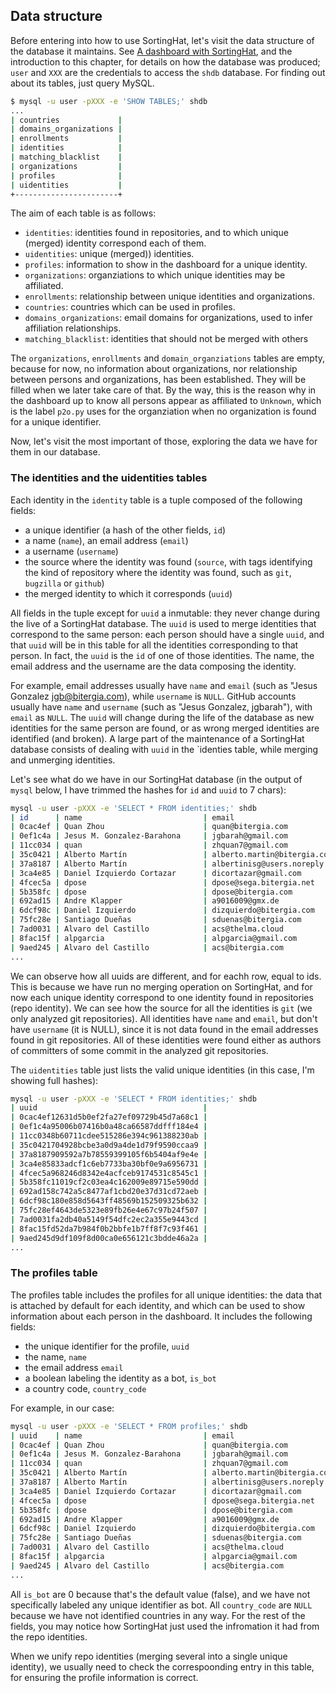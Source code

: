 ## Data structure

Before entering into how to use SortingHat, let's visit the data structure of the database it maintains. See [A dashboard with SortingHat](../grimoireelk/a-dashboard-with-sortinghat.md), and the introduction to this chapter, for details on how the database was produced; `user` and `XXX` are the credentials to access the `shdb` database. For finding out about its tables, just query MySQL.

```bash
$ mysql -u user -pXXX -e 'SHOW TABLES;' shdb
...
| countries             |
| domains_organizations |
| enrollments           |
| identities            |
| matching_blacklist    |
| organizations         |
| profiles              |
| uidentities           |
+-----------------------+
```

The aim of each table is as follows:

* `identities`: identities found in repositories, and to which unique (merged) identity correspond each of them.
* `uidentities`: unique (merged)) identities.
* `profiles`: information to show in the dashboard for a unique identity.
* `organizations`: organziations to which unique identities may be affiliated.
* `enrollments`: relationship between unique identities and organizations.
* `countries`: countries which can be used in profiles.
* `domains_organizations`: email domains for organizations, used to infer affiliation relationships.
* `matching_blacklist`: identities that should not be merged with others

The `organizations`, `enrollments` and `domain_organziations` tables are empty, because for now, no information about organizations, nor relationship between persons and organizations, has been established. They will be filled when we later take care of that. By the way, this is the reason why in the dashboard up to know all persons appear as affiliated to `Unknown`, which is the label `p2o.py` uses for the organziation when no organization is found for a unique identifier.

Now, let's visit the most important of those, exploring the data we have for them in our database.

### The identities and the uidentities tables

Each identity in the `identity` table is a tuple composed of the following fields:

* a unique identifier (a hash of the other fields, `id`)
* a name (`name`), an email address (`email`)
* a username (`username`)
* the source where the identity was found (`source`, with tags identifying the kind of repository where the identity was found, such as `git`, `bugzilla` or `github`)
* the merged identity to which it corresponds (`uuid`)

All fields in the tuple except for `uuid` a inmutable: they never change during the live of a SortingHat database. The `uuid` is used to merge identities that correspond to the same person: each person should have a single `uuid`, and that `uuid` will be in this table for all the identities corresponding to that person. In fact, the `uuid` is the `id` of one of those identities. The name, the email address and the username are the data composing the identity.

For example, email addresses usually have `name` and `email` (such as "Jesus Gonzalez <jgb@bitergia.com>), while `username` is `NULL`. GitHub accounts usually have `name` and `username` (such as "Jesus Gonzalez, jgbarah"), with `email` as `NULL`. The `uuid` will change during the life of the database as new identities for the same person are found, or as wrong merged identities are identified (and broken). A large part of the maintenance of a SortingHat database consists of dealing with `uuid` in the `identies table, while merging and unmerging identities.

Let's see what do we have in our SortingHat database (in the output of `mysql` below, I have trimmed the hashes for `id` and `uuid` to 7 chars):

```bash
mysql -u user -pXXX -e 'SELECT * FROM identities;' shdb
| id      | name                           | email                                | username | source | uuid    | 
| 0cac4ef | Quan Zhou                      | quan@bitergia.com                    | NULL     | git    | 0cac4ef |
| 0ef1c4a | Jesus M. Gonzalez-Barahona     | jgbarah@gmail.com                    | NULL     | git    | 0ef1c4a |
| 11cc034 | quan                           | zhquan7@gmail.com                    | NULL     | git    | 11cc034 |
| 35c0421 | Alberto Martín                 | alberto.martin@bitergia.com          | NULL     | git    | 35c0421 |
| 37a8187 | Alberto Martín                 | albertinisg@users.noreply.github.com | NULL     | git    | 37a8187 |
| 3ca4e85 | Daniel Izquierdo Cortazar      | dicortazar@gmail.com                 | NULL     | git    | 3ca4e85 |
| 4fcec5a | dpose                          | dpose@sega.bitergia.net              | NULL     | git    | 4fcec5a |
| 5b358fc | dpose                          | dpose@bitergia.com                   | NULL     | git    | 5b358fc |
| 692ad15 | Andre Klapper                  | a9016009@gmx.de                      | NULL     | git    | 692ad15 |
| 6dcf98c | Daniel Izquierdo               | dizquierdo@bitergia.com              | NULL     | git    | 6dcf98c |
| 75fc28e | Santiago Dueñas                | sduenas@bitergia.com                 | NULL     | git    | 75fc28ef |
| 7ad0031 | Alvaro del Castillo            | acs@thelma.cloud                     | NULL     | git    | 7ad0031 |
| 8fac15f | alpgarcia                      | alpgarcia@gmail.com                  | NULL     | git    | 8fac15fd |
| 9aed245 | Alvaro del Castillo            | acs@bitergia.com                     | NULL     | git    | 9aed245 |
...
```

We can observe how all uuids are different, and for eachh row, equal to ids. This is because we have run no merging operation on SortingHat, and for now each unique identity correspond to one identity found in repositories (repo identity). We can see how the source for all the identities is `git` (we only analyzed git repositories). All identities have `name` and `email`, but don't have `username` (it is NULL), since it is not data found in the email addresses found in git repositories. All of these identities were found either as authors of committers of some commit in the analyzed git repositories.

The `uidentities` table just lists the valid unique identities (in this case, I'm showing full hashes):

```bash
mysql -u user -pXXX -e 'SELECT * FROM identities;' shdb
| uuid                                     |
| 0cac4ef12631d5b0ef2fa27ef09729b45d7a68c1 |
| 0ef1c4a95006b07416b0a48ca66587ddfff184e4 |
| 11cc0348b60711cdee515286e394c961388230ab |
| 35c0421704928bcbe3a0d9a4de1d79f9590ccaa9 |
| 37a8187909592a7b78559399105f6b5404af9e4e |
| 3ca4e85833adcf1c6eb7733ba30bf0e9a6956731 |
| 4fcec5a968246d8342e4acfceb9174531c8545c1 |
| 5b358fc11019cf2c03ea4c162009e89715e590dd |
| 692ad158c742a5c8477af1cbd20e37d31cd72aeb |
| 6dcf98c180e858d5643ff48569b152509325b632 |
| 75fc28ef4643de5323e89fb26e4e67c97b24f507 |
| 7ad0031fa2db40a5149f54dfc2ec2a355e9443cd |
| 8fac15fd52da7b984f0b2bbfe1b7ff8f7c93f461 |
| 9aed245d9df109f8d00ca0e656121c3bdde46a2a |
...
```

### The profiles table

The profiles table includes the profiles for all unique identities: the data that is attached by default for each identity, and which can be used to show information about each person in the dashboard. It includes the following fields:

* the unique identifier for the profile, `uuid`
* the name, `name`
* the email address `email`
* a boolean labeling the identity as a bot, `is_bot`
* a country code, `country_code`

For example, in our case:

```bash
mysql -u user -pXXX -e 'SELECT * FROM profiles;' shdb
| uuid    | name                           | email                                | is_bot | country_code |
| 0cac4ef | Quan Zhou                      | quan@bitergia.com                    |      0 | NULL         |
| 0ef1c4a | Jesus M. Gonzalez-Barahona     | jgbarah@gmail.com                    |      0 | NULL         |
| 11cc034 | quan                           | zhquan7@gmail.com                    |      0 | NULL         |
| 35c0421 | Alberto Martín                 | alberto.martin@bitergia.com          |      0 | NULL         |
| 37a8187 | Alberto Martín                 | albertinisg@users.noreply.github.com |      0 | NULL         |
| 3ca4e85 | Daniel Izquierdo Cortazar      | dicortazar@gmail.com                 |      0 | NULL         |
| 4fcec5a | dpose                          | dpose@sega.bitergia.net              |      0 | NULL         |
| 5b358fc | dpose                          | dpose@bitergia.com                   |      0 | NULL         |
| 692ad15 | Andre Klapper                  | a9016009@gmx.de                      |      0 | NULL         |
| 6dcf98c | Daniel Izquierdo               | dizquierdo@bitergia.com              |      0 | NULL         |
| 75fc28e | Santiago Dueñas                | sduenas@bitergia.com                 |      0 | NULL         |
| 7ad0031 | Alvaro del Castillo            | acs@thelma.cloud                     |      0 | NULL         |
| 8fac15f | alpgarcia                      | alpgarcia@gmail.com                  |      0 | NULL         |
| 9aed245 | Alvaro del Castillo            | acs@bitergia.com                     |      0 | NULL         |
...
```

All `is_bot` are 0 because that's the default value (false), and we have not specifically labeled any unique identifier as bot. All `country_code` are `NULL` because we have not identified countries in any way. For the rest of the fields, you may notice how SortingHat just used the infromation it had from the repo identities.

When we unify repo identities (merging several into a single unique identity), we usually need to check the correspoonding entry in this table, for ensuring the profile information is correct.



